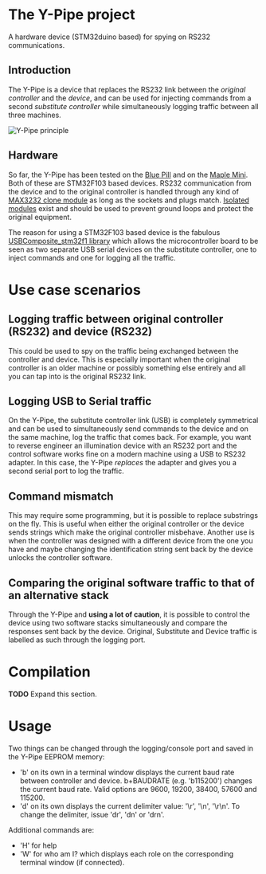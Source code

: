 # The Y-Pipe project
A hardware device (STM32duino based) for spying on RS232 communications.

## Introduction
The Y-Pipe is a device that replaces the RS232 link between the *original controller* and the *device*, and can be used for injecting commands from a
second *substitute controller* while simultaneously logging traffic between all three machines.

![Y-Pipe principle](https://raw.githubusercontent.com/zindy/ypipe/master/docs/ypipe_principal.gif)

## Hardware
So far, the Y-Pipe has been tested on the [Blue Pill](https://stm32duinoforum.com/forum/wiki_subdomain/index_title_Blue_Pill.html) and on the [Maple Mini](https://stm32duinoforum.com/forum/wiki_subdomain/index_title_Maple_Mini.html). Both of these are STM32F103 based devices.
RS232 communication from the device and to the original controller is handled through any kind of [MAX3232 clone module](https://www.sparkfun.com/products/11189) as long as the sockets and plugs match.
[Isolated modules](https://www.aliexpress.com/wholesale?SearchText=RS232+232+to+TTL+power+isolation) exist and should be used to prevent ground loops and protect the original equipment.

The reason for using a STM32F103 based device is the fabulous [USBComposite_stm32f1 library](https://github.com/arpruss/USBComposite_stm32f1) which allows the microcontroller
board to be seen as two separate USB serial devices on the substitute controller, one to inject commands and one for logging all the traffic.

# Use case scenarios
## Logging traffic between original controller (RS232) and device (RS232)
This could be used to spy on the traffic being exchanged between the controller and device.
This is especially important when the original controller is an older machine or possibly something else entirely and all you can tap into is the original RS232 link.

## Logging USB to Serial traffic
On the Y-Pipe, the substitute controller link (USB) is completely symmetrical and can be used to simultaneously send commands to the device and on the same machine,
log the traffic that comes back. For example, you want to reverse engineer an illumination device with an RS232 port and the control software works fine on a modern
machine using a USB to RS232 adapter. In this case, the Y-Pipe *replaces* the adapter and gives you a second serial port to log the traffic.

## Command mismatch
This may require some programming, but it is possible to replace substrings on the fly.
This is useful when either the original controller or the device sends strings which make the original controller misbehave.
Another use is when the controller was designed with a different device from the one you have and maybe changing the identification string sent back by the device unlocks
the controller software.

## Comparing the original software traffic to that of an alternative stack
Through the Y-Pipe and **using a lot of caution**, it is possible to control the device using two software stacks simultaneously and compare the responses sent back by the device. Original, Substitute and Device traffic is labelled as such through the logging port.

# Compilation
**TODO** Expand this section.

# Usage
Two things can be changed through the logging/console port and saved in the Y-Pipe EEPROM memory:
* 'b' on its own in a terminal window displays the current baud rate between controller and device. b+BAUDRATE (e.g. 'b115200') changes the current baud rate.
Valid options are 9600, 19200, 38400, 57600 and 115200.
*  'd' on its own displays the current delimiter value: '\\r', '\\n', '\\r\\n'. To change the delimiter, issue 'dr', 'dn' or 'drn'.

Additional commands are:
* 'H' for help
* 'W' for who am I? which displays each role on the corresponding terminal window (if connected).

